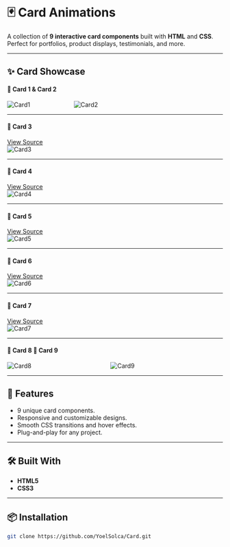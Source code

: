 # 🃏 Card Animations

A collection of **9 interactive card components** built with **HTML** and **CSS**.  
Perfect for portfolios, product displays, testimonials, and more.

---
## ✨ Card Showcase

#### 🔳 Card 1 & Card 2  
![Card1](https://github.com/user-attachments/assets/ae263075-0689-403f-a7fd-1f90722c0161) &nbsp;&nbsp;&nbsp;&nbsp;&nbsp;&nbsp;&nbsp;&nbsp;&nbsp;&nbsp;&nbsp;&nbsp;&nbsp;&nbsp;&nbsp;&nbsp;&nbsp;&nbsp;&nbsp;&nbsp;&nbsp;&nbsp;&nbsp;&nbsp; ![Card2](https://github.com/user-attachments/assets/5211e8ce-ba3c-4de9-a526-71a84a6803bb)  

---

#### 🔳 Card 3  
[View Source](https://github.com/YoelSolca/Card/tree/main/Card3)  
![Card3](https://github.com/user-attachments/assets/1f2735bf-054b-48ec-9341-1c3d832f4559)

---

#### 🔳 Card 4  
[View Source](https://github.com/YoelSolca/Card/tree/main/Card4)  
![Card4](https://github.com/user-attachments/assets/8e1a10a7-cf0f-4de7-8485-c617423e4adb)

---

#### 🔳 Card 5  
[View Source](https://github.com/YoelSolca/Card/tree/main/Card5)  
![Card5](https://github.com/user-attachments/assets/d6f0c0a0-fba5-4610-a411-a99c791763ce)

---

#### 🔳 Card 6  
[View Source](https://github.com/YoelSolca/Card/tree/main/Card6)  
![Card6](https://github.com/user-attachments/assets/71d30715-68f8-4475-8525-9e6a932a9a9c)

---

#### 🔳 Card 7  
[View Source](https://github.com/YoelSolca/Card/tree/main/Card7)  
![Card7](https://github.com/user-attachments/assets/312a9338-ffde-46b3-ac88-b0e09920d0b6)

---
#### 🔳 Card 8 🔳 Card 9
![Card8](https://github.com/user-attachments/assets/3eeabbf3-b0cc-4206-b861-068e21875fc8) &nbsp;&nbsp;&nbsp;&nbsp;&nbsp;&nbsp;&nbsp;&nbsp;&nbsp;&nbsp;&nbsp;&nbsp;&nbsp;&nbsp;&nbsp;&nbsp;&nbsp;&nbsp;&nbsp;&nbsp;&nbsp;&nbsp;&nbsp;&nbsp;&nbsp;&nbsp;&nbsp;&nbsp;&nbsp;&nbsp;&nbsp;&nbsp;&nbsp;&nbsp;&nbsp;&nbsp;&nbsp;&nbsp;&nbsp;&nbsp;&nbsp;&nbsp;&nbsp;&nbsp;&nbsp; ![Card9](https://github.com/user-attachments/assets/3a348264-04a1-4adc-a747-c30b534277b2)

---

## 🚀 Features
- 9 unique card components.
- Responsive and customizable designs.
- Smooth CSS transitions and hover effects.
- Plug-and-play for any project.

---

## 🛠️ Built With
- **HTML5**
- **CSS3**
---

## 📦 Installation
```bash
git clone https://github.com/YoelSolca/Card.git
